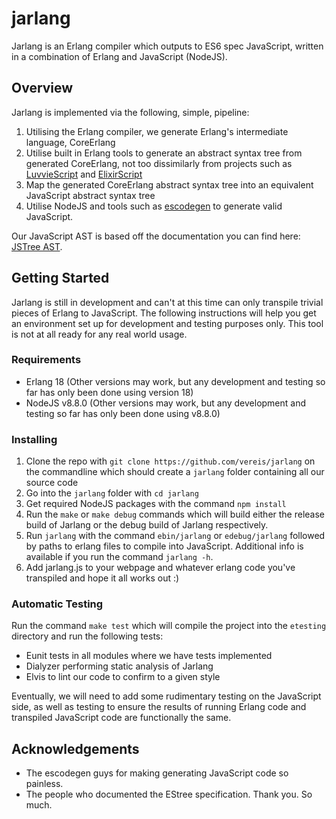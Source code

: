 # jarlang
Jarlang is an Erlang compiler which outputs to ES6 spec JavaScript, written in a combination of Erlang and JavaScript (NodeJS).

## Overview
Jarlang is implemented via the following, simple, pipeline:
1) Utilising the Erlang compiler, we generate Erlang's intermediate language, CoreErlang
2) Utilise built in Erlang tools to generate an abstract syntax tree from generated CoreErlang, not too dissimilarly from projects such as [LuvvieScript](https://github.com/hypernumbers/LuvvieScript) and [ElixirScript](https://github.com/elixirscript/elixirscript)
3) Map the generated CoreErlang abstract syntax tree into an equivalent JavaScript abstract syntax tree
4) Utilise NodeJS and tools such as [escodegen](https://github.com/estools/escodegen) to generate valid JavaScript.

Our JavaScript AST is based off the documentation you can find here: [JSTree AST](https://developer.mozilla.org/en-US/docs/Mozilla/Projects/SpiderMonkey/Parser_API).

## Getting Started
Jarlang is still in development and can't at this time can only transpile trivial pieces of Erlang to JavaScript. The following instructions will help you get an environment set up for development and testing purposes only. This tool is not at all ready for any real world usage.

### Requirements
- Erlang 18 (Other versions may work, but any development and testing so far has only been done using version 18)
- NodeJS v8.8.0 (Other versions may work, but any development and testing so far has only been done using v8.8.0)

### Installing
1) Clone the repo with ```git clone https://github.com/vereis/jarlang``` on the commandline which should create a ```jarlang``` folder containing all our source code
2) Go into the ```jarlang``` folder with ```cd jarlang```
3) Get required NodeJS packages with the command ```npm install```
4) Run the ```make``` or ```make debug``` commands which will build either the release build of Jarlang or the debug build of Jarlang respectively. 
5) Run ```jarlang``` with the command ```ebin/jarlang``` or ```edebug/jarlang``` followed by paths to erlang files to compile into JavaScript. Additional info is available if you run the command ```jarlang -h```.
6) Add jarlang.js to your webpage and whatever erlang code you've transpiled and hope it all works out :)

### Automatic Testing
Run the command ```make test``` which will compile the project into the ```etesting``` directory and run the following tests:
- Eunit tests in all modules where we have tests implemented
- Dialyzer performing static analysis of Jarlang
- Elvis to lint our code to confirm to a given style

Eventually, we will need to add some rudimentary testing on the JavaScript side, as well as testing to ensure the results of running Erlang code and transpiled JavaScript code are functionally the same.

## Acknowledgements
- The escodegen guys for making generating JavaScript code so painless.
- The people who documented the EStree specification. Thank you. So much.
